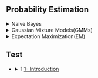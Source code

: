 ## Probability Estimation
<details>
 <summary>Naive Bayes</summary>
</details>

<details>
 <summary>Gaussian Mixture Models(GMMs)
</summary>
 - Latent variables
</details>

<details>
<summary>Expectation Maximization(EM)
</summary>
 In case that we use GMMs, but has some missing data (don't know some data comes from which Gaussian)
          <ul><details><summary>Jensen Inequality</summary> </details></ul>
          <ul><details><summary>Maximum Evidence Lower Bound (ELBO)</summary></details></ul>
 
</details>


## Test
  * <details><summary>1 <a href="#"> 1- Introduction</a></summary><ul>
     <li><details><summary> 1.1 <a href=""> Second Level 1 </a> </summary> <ul> 
           <li>1.1.1 <a href=""> Third 1a </a> </li>
           <li>1.1.2 <a href=""> Third 2a</a> </li>
           <li>1.1.3 <a href=""> Third 3a</a> </li>
     </ul></details></li> <!-- End 1 -->
     <li><details><summary> 1.2 <a href=""> Second Level 2 </a> </summary> <ul> 
           <li>1.2.1 <a href=""> Third 1b</a> </li>
           <li>1.2.2 <a href=""> Third 2b</a> </li>
           <li>1.2.3 <a href=""> Third 3b</a> </li>
     </ul></details></li> <!-- End  2-->
     <li>1.5 <a href=""> Alone 1</a> </li>
     <li>1.6 <a href=""> Alone 2</a> </li>
   </ul> <!-- End -->
  </details>
